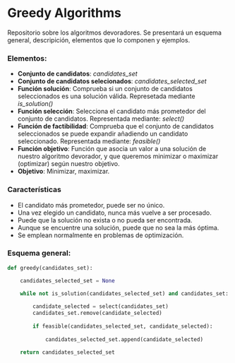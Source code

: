# Greedy Algorithms
Repositorio sobre los algoritmos devoradores. 
Se presentará un esquema general, descripición, 
elementos que lo componen y ejemplos.

### Elementos:

- **Conjunto de candidatos**: *candidates_set*
- **Conjunto de candidatos selecionados**: *candidates_selected_set*
- **Función solución**: Comprueba si un conjunto de candidatos
 seleccionados es una solución válida. Represetada mediante *is_solution()*
- **Función selección**: Selecciona el candidato más prometedor del conjunto 
de candidatos. Representada mediante: *select()*
- **Función de factibilidad**: Comprueba que el conjunto de candidatos seleccionados
 se puede expandir añadiendo un candidato seleccionado. Representada mediante:
 *feasible()*
- **Función objetivo**: Función que asocia un valor a una solución de nuestro
algoritmo devorador, y que queremos minimizar o maximizar (optimizar)
según nuestro objetivo.
- **Objetivo**: Minimizar, maximizar.


### Características
- El candidato más prometedor, puede ser no único.
- Una vez elegido un candidato, nunca más vuelve a ser procesado.
- Puede que la solución no exista o no pueda ser encontrada.
- Aunque se encuentre una solución, puede que no sea la más óptima.
- Se emplean normalmente en problemas de optimización.


### Esquema general:
```python
def greedy(candidates_set):

    candidates_selected_set = None

    while not is_solution(candidates_selected_set) and candidates_set:
        
        candidate_selected = select(candidates_set)
        candidates_set.remove(candidate_selected)
        
        if feasible(candidates_selected_set, candidate_selected):
            
            candidates_selected_set.append(candidate_selected)
     
    return candidates_selected_set   
    
```